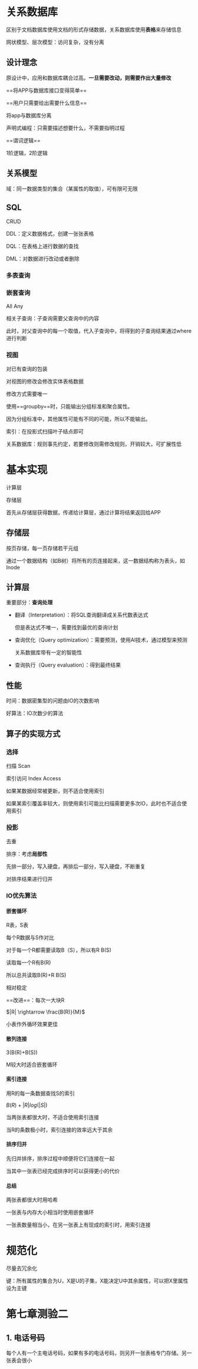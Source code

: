 # 关系数据库

区别于文档数据库使用文档的形式存储数据，关系数据库使用**表格**来存储信息



网状模型、层次模型：访问复杂，没有分离



## 设计理念

原设计中，应用和数据库耦合过高。**一旦需要改动，则需要作出大量修改**

==将APP与数据库接口变得简单==

==用户只需要给出需要什么信息==

将app与数据库分离



声明式编程：只需要描述想要什么，不需要指明过程

==谓词逻辑==

1阶逻辑，2阶逻辑



## 关系模型

域：同一数据类型的集合（某属性的取值），可有限可无限



## SQL



CRUD

DDL：定义数据格式，创建一张张表格

DQL：在表格上进行数据的查找

DML：对数据进行改动或者删除



### 多表查询

### 嵌套查询

All Any

相关子查询：子查询需要父查询中的内容

此时，对父查询中的每一个取值，代入子查询中，将得到的子查询结果通过where进行判断



### 视图

对已有查询的包装

对视图的修改会修改实体表格数据

修改方式需要唯一



使用==groupby==时，只能输出分组标准和聚合属性。

因为分组标准中，其他属性可能有不同的可能，所以不能输出。



索引：在投影式扫描叶子结点即可



关系数据库：规则事先约定，若要修改则需修改规则，开销较大，可扩展性低



# 基本实现

计算层

存储层

首先从存储层获得数据，传递给计算层，通过计算将结果返回给APP



## 存储层

按页存储，每一页存储若干元组

通过一个数据结构（如B树）将所有的页连接起来，这一数据结构称为表头，如Inode



## 计算层

重要部分：**查询处理**

- 翻译（Interpretation）：将SQL查询翻译成关系代数表达式

  但是表达式不唯一，需要找到最优的查询计划

- 查询优化（Query optimization）：需要预测，使用AI技术，通过模型来预测

  关系数据库带有一定的智能性

- 查询执行（Query evaluation）：得到最终结果



## 性能

时间：数据密集型的问题由IO的次数影响

好算法：IO次数少的算法



## 算子的实现方式



### 选择

扫描 Scan

索引访问 Index Access

如果某数据经常被更新，则不适合使用索引

如果某索引覆盖率较大，则使用索引可能比扫描需要更多次IO，此时也不适合使用索引



### 投影

去重

排序：考虑**局部性**

先排一部分，写入硬盘，再排后一部分，写入硬盘，不断重复

对排序结果进行归并



### IO优先算法



#### 嵌套循环

R表，S表

每个R数据与S作对比

对于每一个R都需要读取B（S），所以有R B(S)

读取每一个R有B(R)

所以总共读取B(R)+R B(S)

相对稳定



==改进==：每次一大块R

$|R| \rightarrow \frac{B(R)}{M}$



小表作外循环效果更佳



#### 散列连接 

3(B(R)+B(S))



M较大时适合嵌套循环



#### 索引连接

用R的每一条数据查找S的索引

$B(R)+|R|log(|S|)$



当两张表都很大时，不适合使用索引连接

当R的条数极小时，索引连接的效率远大于其余



#### 排序归并

先归并排序，排序过程中顺便将它们连接在一起

当其中一张表已经完成排序时可以获得更小的代价



#### 总结

两张表都很大时用哈希

一张表与内存大小相当时使用嵌套循环

一张表数量相当小，在另一张表上有现成的索引时，用索引连接



# 规范化

尽量去冗余化



键：所有属性的集合为U，X是U的子集，X能决定U中其余属性，可以把X里属性设为主键



# 第七章测验二



## 1. 电话号码

每个人有一个主电话号码，如果有多的电话号码，则另开一张表格专门存储。另一张表会很小





